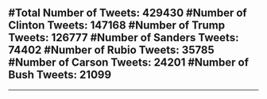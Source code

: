 #Total Number of Tweets: 429430 
#Number of Clinton Tweets: 147168
#Number of Trump Tweets: 126777
#Number of Sanders Tweets: 74402
#Number of Rubio Tweets: 35785
#Number of Carson Tweets: 24201
#Number of Bush Tweets: 21099
---
---
